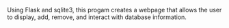 Using Flask and sqlite3, this progam creates a webpage that allows the user to display, add, remove, and interact with database information.
